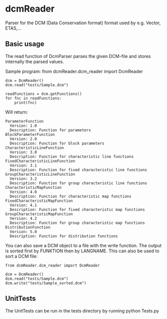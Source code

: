 # dcmReader
Parser for the DCM (Data Conservation format) format used by e.g. Vector, ETAS,...

## Basic usage
The read function of DcmParser parses the given DCM-file and stores internally the parsed values.

Sample program:
    from dcmReader.dcm_reader import DcmReader

    dcm = DcmReader()
    dcm.read("tests/Sample.dcm")

    readFunctions = dcm.getFunctions()
    for fnc in readFunctions:
        print(fnc)

Will return:

    ParameterFunction
      Version: 1.0
      Description: Function for parameters
    BlockParameterFunction
      Version: 2.0
      Description: Function for block parameters
    CharacteristicLineFunction
      Version: 3.0
      Description: Function for characteristic line functions
    FixedCharacteristicLineFunction
      Version: 3.1
      Description: Function for fixed characteristic line functions
    GroupCharacteristicLineFunction
      Version: 3.2
      Description: Function for group characteristic line functions
    CharacteristicMapFunction
      Version: 4.0
      Description: Function for characteristic map functions
    FixedCharacteristicMapFunction
      Version: 4.1
      Description: Function for fixed characteristic map functions
    GroupCharacteristicMapFunction
      Version: 4.2
      Description: Function for group characteristic map functions
    DistributionFunction
      Version: 5.0
      Description: Function for distribution functions

You can also save a DCM object to a file with the write function. The output is sorted first by FUNKTION then by LANGNAME.
This can also be used to sort a DCM file:

    from dcmReader.dcm_reader import DcmReader

    dcm = DcmReader()
    dcm.read("tests/Sample.dcm")
    dcm.write("tests/Sample_sorted.dcm")

## UnitTests
The UnitTests can be run in the tests directory by running
    python Tests.py